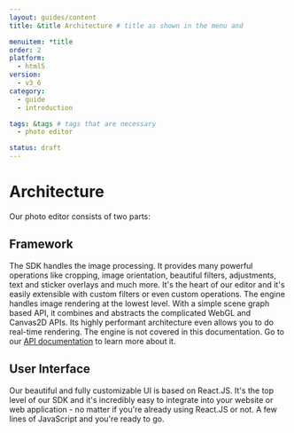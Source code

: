 ```yaml
---
layout: guides/content
title: &title Architecture # title as shown in the menu and 

menuitem: *title
order: 2
platform:
  - html5
version:
  - v3_6
category: 
  - guide
  - introduction

tags: &tags # tags that are necessary
  - photo editor 

status: draft
---
```


# Architecture

Our photo editor consists of two parts:

## Framework
  The SDK handles the image processing. 
  It provides many powerful operations like cropping, image
  orientation, beautiful filters, adjustments, text and sticker overlays and much more. It's the
  heart of our editor and it's easily extensible with custom filters or even custom operations.
  The engine handles image rendering at the lowest level. With a simple scene graph based API, it
  combines and abstracts the complicated WebGL and Canvas2D APIs. Its highly performant architecture
  even allows you to do real-time rendering. 
  The engine is not covered in this documentation. Go to
  our [API documentation](http://static.photoeditorsdk.com/docs/html5/PhotoEditorSDK.Engine.html) to
  learn more about it.

## User Interface

  Our beautiful and fully customizable UI is based on React.JS. It's the top level of our SDK
  and it's incredibly easy to integrate into your website or web application - no matter if you're
  already using React.JS or not. A few lines of JavaScript and you're ready to go.

